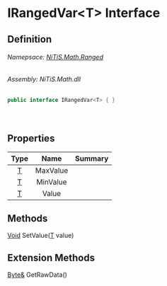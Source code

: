 # IRangedVar&#60;T&#62; Interface
## Definition

###### Namepsace: [NiTiS.Math.Ranged](https://nitis-dev.github.io/NiTiSLibsWiki/Namespaces/NiTiS.Math.Ranged)
###### Assembly: NiTiS.Math.dll

#### 
```c#
public interface IRangedVar<T> { }
```
#### 

<br>

## Properties
|Type|Name|Summary|
|:-:|:--:|:-|
|[T](https://nitis-dev.github.io/NiTiSLibsWiki/NiTiS/Math/Ranged/T)|MaxValue||
|[T](https://nitis-dev.github.io/NiTiSLibsWiki/NiTiS/Math/Ranged/T)|MinValue||
|[T](https://nitis-dev.github.io/NiTiSLibsWiki/NiTiS/Math/Ranged/T)|Value||
  
## Methods
[Void](https://docs.microsoft.com/dotnet/api/system.void) SetValue([T](https://nitis-dev.github.io/NiTiSLibsWiki/NiTiS/Math/Ranged/T) value)
    
  
  
## Extension Methods
[Byte&](https://docs.microsoft.com/dotnet/api/system.byte&) GetRawData()  

  

